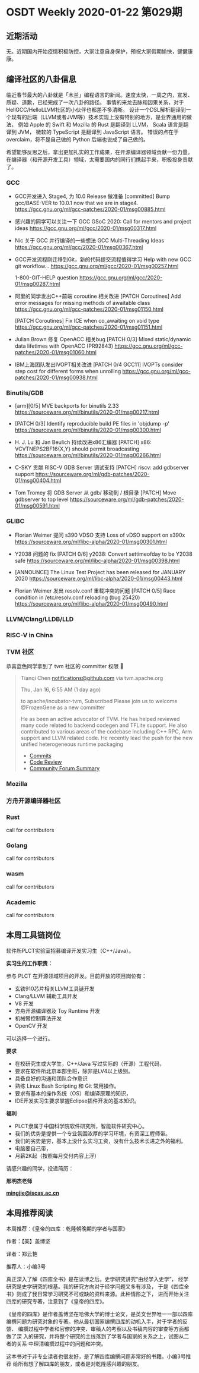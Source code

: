# OSDT Weekly 2020-01-22 第029期

## 近期活动

无。近期国内开始疫情积极防控，大家注意自身保护，预祝大家假期愉快，健健康康。

## 编译社区的八卦信息

临近春节最大的八卦就是「木兰」编程语言的新闻。速度太快，一周之内，宣发、质疑、道歉，已经完成了一次八卦的路径。
事情的来龙去脉和因果关系，对于HellGCC/HelloLLVM社区的小伙伴也都差不多清晰。
设计一个DSL解析翻译到一个现有的后端（LLVM或者JVM等）技术实现上没有特别的地方，是业界通用的做法，
例如 Apple 的 Swift 和 Mozilla 的 Rust 是翻译到 LLVM， Scala 语言是翻译到 JVM， 微软的 TypeScript 是翻译到 JavaScript 语言。
错误的点在于 overclaim，将不是自己做的 Python 后端也说成了自己做的。

希望能够反思之后，拿出更加扎实的工作成果，在开源编译器领域贡献一份力量。在编译器（和开源开发工具）领域，太需要国内的同行们携起手来，积极投身贡献了。

### GCC

 - GCC开发进入 Stage4, 为 10.0 Release 做准备
   [committed] Bump gcc/BASE-VER to 10.0.1 now that we are in stage4.
   https://gcc.gnu.org/ml/gcc-patches/2020-01/msg00885.html

 - 感兴趣的同学可以关注一下
   GCC GSoC 2020: Call for mentors and project ideas
   https://gcc.gnu.org/ml/gcc/2020-01/msg00317.html

 - Nic 关于 GCC 并行编译的一些想法
   GCC Multi-Threading Ideas
   https://gcc.gnu.org/ml/gcc/2020-01/msg00367.html

 - GCC开发流程刚迁移到Git，新的代码提交流程值得学习
   Help with new GCC git workflow...
   https://gcc.gnu.org/ml/gcc/2020-01/msg00257.html

   1-800-GIT-HELP question
   https://gcc.gnu.org/ml/gcc/2020-01/msg00287.html

 - 阿里的同学发出C++前端 coroutine 相关改进
   [PATCH Coroutines] Add error messages for missing methods of awaitable class
   https://gcc.gnu.org/ml/gcc-patches/2020-01/msg01150.html

   [PATCH Coroutines] Fix ICE when co_awaiting on void type
   https://gcc.gnu.org/ml/gcc-patches/2020-01/msg01151.html

 - Julian Brown 修复 OpenACC 相关bug
   [PATCH 0/3] Mixed static/dynamic data lifetimes with OpenACC (PR92843)
   https://gcc.gnu.org/ml/gcc-patches/2020-01/msg01060.html

 - IBM上海团队发出IVOPT相关改进
   [PATCH 0/4 GCC11] IVOPTs consider step cost for different forms when unrolling
   https://gcc.gnu.org/ml/gcc-patches/2020-01/msg00938.html


### Binutils/GDB

 - [arm][0/5] MVE backports for binutils 2.33
   https://sourceware.org/ml/binutils/2020-01/msg00217.html

 - [PATCH 0/3] Identify reproducible build PE files in 'objdump -p'
   https://sourceware.org/ml/binutils/2020-01/msg00300.html

 - H. J. Lu 和 Jan Beulich 持续改进x86汇编器
   [PATCH] x86: VCVTNEPS2BF16{X,Y} should permit broadcasting
   https://sourceware.org/ml/binutils/2020-01/msg00266.html

 - C-SKY 贡献 RISC-V GDB Server 调试支持
   [PATCH] riscv: add gdbserver support
   https://sourceware.org/ml/gdb-patches/2020-01/msg00404.html

 - Tom Tromey 将 GDB Server 从 gdb/ 移动到 / 根目录
   [PATCH] Move gdbserver to top level
   https://sourceware.org/ml/gdb-patches/2020-01/msg00591.html

### GLIBC

 - Florian Weimer 提问 s390 VDSO 支持
   Loss of vDSO support on s390x
   https://sourceware.org/ml/libc-alpha/2020-01/msg00301.html

 - Y2038 问题的 fix
   [PATCH 0/6] y2038: Convert settimeofday to be Y2038 safe
   https://sourceware.org/ml/libc-alpha/2020-01/msg00398.html

 - [ANNOUNCE] The Linux Test Project has been released for JANUARY 2020
   https://sourceware.org/ml/libc-alpha/2020-01/msg00443.html

 - Florian Weimer 发出 resolv.conf 重载冲突的问题
   [PATCH 0/5] Race condition in /etc/resolv.conf reloading (bug 25420)
   https://sourceware.org/ml/libc-alpha/2020-01/msg00490.html

### LLVM/Clang/LLDB/LLD

### RISC-V in China

### TVM 社区

恭喜蓝色同学拿到了 tvm 社区的 committer 权限 🎉

> Tianqi Chen notifications@github.com via tvm.apache.org
>
> Thu, Jan 16, 6:55 AM (1 day ago)
>
> to apache/incubator-tvm, Subscribed
> Please join us to welcome @FrozenGene  as a new committer
>
> He as been an active advocator of TVM. He has helped reviewed many code related to backend codegen and TFLite support. He also contributed to various areas of the codebase including C++ RPC, Arm support and LLVM related code. He recently lead the push for the new unified heterogeneous runtime packaging
>
> - [Commits](https://github.com/apache/incubator-tvm/commits?author=FrozenGene)
> - [Code Review](https://github.com/dmlc/tvm/pulls?utf8=%E2%9C%93&amp;q=reviewed-by%3AFrozenGene)
> - [Community Forum Summary](https://discuss.tvm.ai/u/FrozenGene/summary)

### Mozilla

### 方舟开源编译器社区

### Rust

call for contributors

### Golang

call for contributors

### wasm

call for contributors

### Academic

call for contributors

## 本周工具链岗位

软件所PLCT实验室招募编译开发实习生（C++/Java）。

**实习生的工作职责：**

参与 PLCT 在开源领域项目的开发。目前开放的项目岗位有：
- 玄铁910芯片相关LLVM工具链开发
- Clang/LLVM 辅助工具开发
- V8 开发
- 方舟开源编译器及 Toy Runtime 开发
- 机械臂控制算法开发
- OpenCV 开发

可以选择一个进行。

**要求**
- 在校研究生或大学生，C++/Java 写过实际的（开源）工程代码，
- 要求在软件所北京本部坐班，除非是LV4以上级别。
- 具备良好的沟通和团队合作意识
- 熟练 Linux Bash Scripting 和 Git 常用操作。
- 要求有基本的操作系统（OS）和编译原理的知识，
- IDE开发实习生要求掌握Eclipse插件开发的基本知识。

**福利**
- PLCT隶属于中国科学院软件研究所，智能软件研究中心。
- 我们的优势是提供一个专业氛围浓厚的学习环境，有资深工程师带。
- 我们的劣势是穷，基本上没什么实习工资，没有什么技术长进之外的福利。
- 电脑要自己带，
- 月薪2K起（按照每月交付内容上浮）

请感兴趣的同学，投递简历：

**邢明杰老师**

**mingjie@iscas.ac.cn**

## 本周推荐阅读

本周推荐：《皇帝的四库：乾隆朝晚期的学者与国家》

作者：【美】盖博坚

译者：郑云艳

推荐人：小编3号

真正深入了解《四库全书》是在读博之后。史学研究讲究“由经学入史学”，
经学研究是史学研究的根基。我的研究方向对于经学问题又多有涉及，
于是《四库全书》则成了我日常学习研究不可或缺的资料来源。此种情形之下，
进而开始关注四库的研究专著，注意到了《皇帝的四库》。

《皇帝的四库》是作者盖博坚在哈佛大学的博士论文，是英文世界唯一一部以四库
编撰问题为研究对象的专著。他从最初国家编撰四库的动机入手，对于学者的反馈、
编撰过程中学者和官僚的冲突、审稿人的考察以及书稿内容的审查等方面都做了深
入的研究，并将整个研究的主线落到了学者与国家的关系之上，试图从二者的关系
中理清编撰过程中的问题和冲突。

这本书对于非专业读者也很友好，是了解四库编撰问题非常好的书籍。小编3号推荐
给所有想了解四库的朋友，或者是对乾隆感兴趣的朋友。